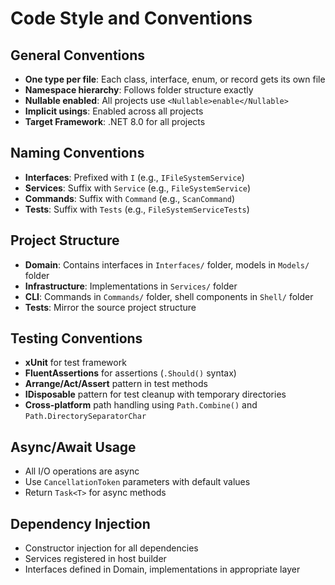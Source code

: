 # Code Style and Conventions

## General Conventions
- **One type per file**: Each class, interface, enum, or record gets its own file
- **Namespace hierarchy**: Follows folder structure exactly
- **Nullable enabled**: All projects use `<Nullable>enable</Nullable>`
- **Implicit usings**: Enabled across all projects
- **Target Framework**: .NET 8.0 for all projects

## Naming Conventions
- **Interfaces**: Prefixed with `I` (e.g., `IFileSystemService`)
- **Services**: Suffix with `Service` (e.g., `FileSystemService`)
- **Commands**: Suffix with `Command` (e.g., `ScanCommand`)
- **Tests**: Suffix with `Tests` (e.g., `FileSystemServiceTests`)

## Project Structure
- **Domain**: Contains interfaces in `Interfaces/` folder, models in `Models/` folder
- **Infrastructure**: Implementations in `Services/` folder
- **CLI**: Commands in `Commands/` folder, shell components in `Shell/` folder
- **Tests**: Mirror the source project structure

## Testing Conventions
- **xUnit** for test framework
- **FluentAssertions** for assertions (`.Should()` syntax)
- **Arrange/Act/Assert** pattern in test methods
- **IDisposable** pattern for test cleanup with temporary directories
- **Cross-platform** path handling using `Path.Combine()` and `Path.DirectorySeparatorChar`

## Async/Await Usage
- All I/O operations are async
- Use `CancellationToken` parameters with default values
- Return `Task<T>` for async methods

## Dependency Injection
- Constructor injection for all dependencies
- Services registered in host builder
- Interfaces defined in Domain, implementations in appropriate layer